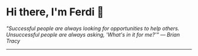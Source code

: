 <h1>Hi there, I'm Ferdi 👋</h1>

<p><em>
  "Successful people are always looking for opportunities to help others. Unsuccessful people are always asking, 'What's in it for me?'" — Brian Tracy
</em></p>

---
